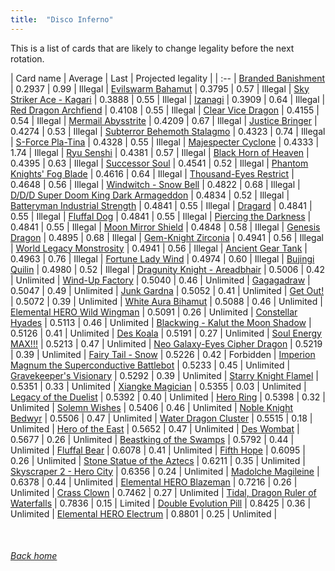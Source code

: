 ```yaml
---
title:  "Disco Inferno"
---
```


This is a list of cards that are likely to change legality before the next rotation.

| Card name | Average | Last | Projected legality |
| :-- |
[Branded Banishment](https://db.ygoprodeck.com/card/?search=Branded%20Banishment) | 0.2937 | 0.99 | Illegal |
[Evilswarm Bahamut](https://db.ygoprodeck.com/card/?search=Evilswarm%20Bahamut) | 0.3795 | 0.57 | Illegal |
[Sky Striker Ace - Kagari](https://db.ygoprodeck.com/card/?search=Sky%20Striker%20Ace%20-%20Kagari) | 0.3888 | 0.55 | Illegal |
[Izanagi](https://db.ygoprodeck.com/card/?search=Izanagi) | 0.3909 | 0.64 | Illegal |
[Red Dragon Archfiend](https://db.ygoprodeck.com/card/?search=Red%20Dragon%20Archfiend) | 0.4108 | 0.55 | Illegal |
[Clear Vice Dragon](https://db.ygoprodeck.com/card/?search=Clear%20Vice%20Dragon) | 0.4155 | 0.54 | Illegal |
[Mermail Abysstrite](https://db.ygoprodeck.com/card/?search=Mermail%20Abysstrite) | 0.4209 | 0.67 | Illegal |
[Justice Bringer](https://db.ygoprodeck.com/card/?search=Justice%20Bringer) | 0.4274 | 0.53 | Illegal |
[Subterror Behemoth Stalagmo](https://db.ygoprodeck.com/card/?search=Subterror%20Behemoth%20Stalagmo) | 0.4323 | 0.74 | Illegal |
[S-Force Pla-Tina](https://db.ygoprodeck.com/card/?search=S-Force%20Pla-Tina) | 0.4328 | 0.55 | Illegal |
[Majespecter Cyclone](https://db.ygoprodeck.com/card/?search=Majespecter%20Cyclone) | 0.4333 | 1.74 | Illegal |
[Ryu Senshi](https://db.ygoprodeck.com/card/?search=Ryu%20Senshi) | 0.4381 | 0.57 | Illegal |
[Black Horn of Heaven](https://db.ygoprodeck.com/card/?search=Black%20Horn%20of%20Heaven) | 0.4395 | 0.63 | Illegal |
[Successor Soul](https://db.ygoprodeck.com/card/?search=Successor%20Soul) | 0.4541 | 0.52 | Illegal |
[Phantom Knights' Fog Blade](https://db.ygoprodeck.com/card/?search=Phantom%20Knights'%20Fog%20Blade) | 0.4616 | 0.64 | Illegal |
[Thousand-Eyes Restrict](https://db.ygoprodeck.com/card/?search=Thousand-Eyes%20Restrict) | 0.4648 | 0.56 | Illegal |
[Windwitch - Snow Bell](https://db.ygoprodeck.com/card/?search=Windwitch%20-%20Snow%20Bell) | 0.4822 | 0.68 | Illegal |
[D/D/D Super Doom King Dark Armageddon](https://db.ygoprodeck.com/card/?search=D/D/D%20Super%20Doom%20King%20Dark%20Armageddon) | 0.4834 | 0.52 | Illegal |
[Batteryman Industrial Strength](https://db.ygoprodeck.com/card/?search=Batteryman%20Industrial%20Strength) | 0.4841 | 0.55 | Illegal |
[Dragard](https://db.ygoprodeck.com/card/?search=Dragard) | 0.4841 | 0.55 | Illegal |
[Fluffal Dog](https://db.ygoprodeck.com/card/?search=Fluffal%20Dog) | 0.4841 | 0.55 | Illegal |
[Piercing the Darkness](https://db.ygoprodeck.com/card/?search=Piercing%20the%20Darkness) | 0.4841 | 0.55 | Illegal |
[Moon Mirror Shield](https://db.ygoprodeck.com/card/?search=Moon%20Mirror%20Shield) | 0.4848 | 0.58 | Illegal |
[Genesis Dragon](https://db.ygoprodeck.com/card/?search=Genesis%20Dragon) | 0.4895 | 0.68 | Illegal |
[Gem-Knight Zirconia](https://db.ygoprodeck.com/card/?search=Gem-Knight%20Zirconia) | 0.4941 | 0.56 | Illegal |
[World Legacy Monstrosity](https://db.ygoprodeck.com/card/?search=World%20Legacy%20Monstrosity) | 0.4941 | 0.56 | Illegal |
[Ancient Gear Tank](https://db.ygoprodeck.com/card/?search=Ancient%20Gear%20Tank) | 0.4963 | 0.76 | Illegal |
[Fortune Lady Wind](https://db.ygoprodeck.com/card/?search=Fortune%20Lady%20Wind) | 0.4974 | 0.60 | Illegal |
[Bujingi Quilin](https://db.ygoprodeck.com/card/?search=Bujingi%20Quilin) | 0.4980 | 0.52 | Illegal |
[Dragunity Knight - Areadbhair](https://db.ygoprodeck.com/card/?search=Dragunity%20Knight%20-%20Areadbhair) | 0.5006 | 0.42 | Unlimited |
[Wind-Up Factory](https://db.ygoprodeck.com/card/?search=Wind-Up%20Factory) | 0.5040 | 0.46 | Unlimited |
[Gagagadraw](https://db.ygoprodeck.com/card/?search=Gagagadraw) | 0.5047 | 0.49 | Unlimited |
[Junk Gardna](https://db.ygoprodeck.com/card/?search=Junk%20Gardna) | 0.5052 | 0.41 | Unlimited |
[Get Out!](https://db.ygoprodeck.com/card/?search=Get%20Out!) | 0.5072 | 0.39 | Unlimited |
[White Aura Bihamut](https://db.ygoprodeck.com/card/?search=White%20Aura%20Bihamut) | 0.5088 | 0.46 | Unlimited |
[Elemental HERO Wild Wingman](https://db.ygoprodeck.com/card/?search=Elemental%20HERO%20Wild%20Wingman) | 0.5091 | 0.26 | Unlimited |
[Constellar Hyades](https://db.ygoprodeck.com/card/?search=Constellar%20Hyades) | 0.5113 | 0.46 | Unlimited |
[Blackwing - Kalut the Moon Shadow](https://db.ygoprodeck.com/card/?search=Blackwing%20-%20Kalut%20the%20Moon%20Shadow) | 0.5126 | 0.41 | Unlimited |
[Des Koala](https://db.ygoprodeck.com/card/?search=Des%20Koala) | 0.5191 | 0.27 | Unlimited |
[Soul Energy MAX!!!](https://db.ygoprodeck.com/card/?search=Soul%20Energy%20MAX!!!) | 0.5213 | 0.47 | Unlimited |
[Neo Galaxy-Eyes Cipher Dragon](https://db.ygoprodeck.com/card/?search=Neo%20Galaxy-Eyes%20Cipher%20Dragon) | 0.5219 | 0.39 | Unlimited |
[Fairy Tail - Snow](https://db.ygoprodeck.com/card/?search=Fairy%20Tail%20-%20Snow) | 0.5226 | 0.42 | Forbidden |
[Imperion Magnum the Superconductive Battlebot](https://db.ygoprodeck.com/card/?search=Imperion%20Magnum%20the%20Superconductive%20Battlebot) | 0.5233 | 0.45 | Unlimited |
[Gravekeeper's Visionary](https://db.ygoprodeck.com/card/?search=Gravekeeper's%20Visionary) | 0.5292 | 0.39 | Unlimited |
[Starry Knight Flamel](https://db.ygoprodeck.com/card/?search=Starry%20Knight%20Flamel) | 0.5351 | 0.33 | Unlimited |
[Xiangke Magician](https://db.ygoprodeck.com/card/?search=Xiangke%20Magician) | 0.5355 | 0.03 | Unlimited |
[Legacy of the Duelist](https://db.ygoprodeck.com/card/?search=Legacy%20of%20the%20Duelist) | 0.5392 | 0.40 | Unlimited |
[Hero Ring](https://db.ygoprodeck.com/card/?search=Hero%20Ring) | 0.5398 | 0.32 | Unlimited |
[Solemn Wishes](https://db.ygoprodeck.com/card/?search=Solemn%20Wishes) | 0.5406 | 0.46 | Unlimited |
[Noble Knight Bedwyr](https://db.ygoprodeck.com/card/?search=Noble%20Knight%20Bedwyr) | 0.5506 | 0.47 | Unlimited |
[Water Dragon Cluster](https://db.ygoprodeck.com/card/?search=Water%20Dragon%20Cluster) | 0.5515 | 0.18 | Unlimited |
[Hero of the East](https://db.ygoprodeck.com/card/?search=Hero%20of%20the%20East) | 0.5652 | 0.47 | Unlimited |
[Des Wombat](https://db.ygoprodeck.com/card/?search=Des%20Wombat) | 0.5677 | 0.26 | Unlimited |
[Beastking of the Swamps](https://db.ygoprodeck.com/card/?search=Beastking%20of%20the%20Swamps) | 0.5792 | 0.44 | Unlimited |
[Fluffal Bear](https://db.ygoprodeck.com/card/?search=Fluffal%20Bear) | 0.6078 | 0.41 | Unlimited |
[Fifth Hope](https://db.ygoprodeck.com/card/?search=Fifth%20Hope) | 0.6095 | 0.26 | Unlimited |
[Stone Statue of the Aztecs](https://db.ygoprodeck.com/card/?search=Stone%20Statue%20of%20the%20Aztecs) | 0.6211 | 0.35 | Unlimited |
[Skyscraper 2 - Hero City](https://db.ygoprodeck.com/card/?search=Skyscraper%202%20-%20Hero%20City) | 0.6356 | 0.24 | Unlimited |
[Madolche Magileine](https://db.ygoprodeck.com/card/?search=Madolche%20Magileine) | 0.6378 | 0.44 | Unlimited |
[Elemental HERO Blazeman](https://db.ygoprodeck.com/card/?search=Elemental%20HERO%20Blazeman) | 0.7216 | 0.26 | Unlimited |
[Crass Clown](https://db.ygoprodeck.com/card/?search=Crass%20Clown) | 0.7462 | 0.27 | Unlimited |
[Tidal, Dragon Ruler of Waterfalls](https://db.ygoprodeck.com/card/?search=Tidal,%20Dragon%20Ruler%20of%20Waterfalls) | 0.7836 | 0.15 | Limited |
[Double Evolution Pill](https://db.ygoprodeck.com/card/?search=Double%20Evolution%20Pill) | 0.8425 | 0.36 | Unlimited |
[Elemental HERO Electrum](https://db.ygoprodeck.com/card/?search=Elemental%20HERO%20Electrum) | 0.8801 | 0.25 | Unlimited |

<br>

###### [Back home](index)